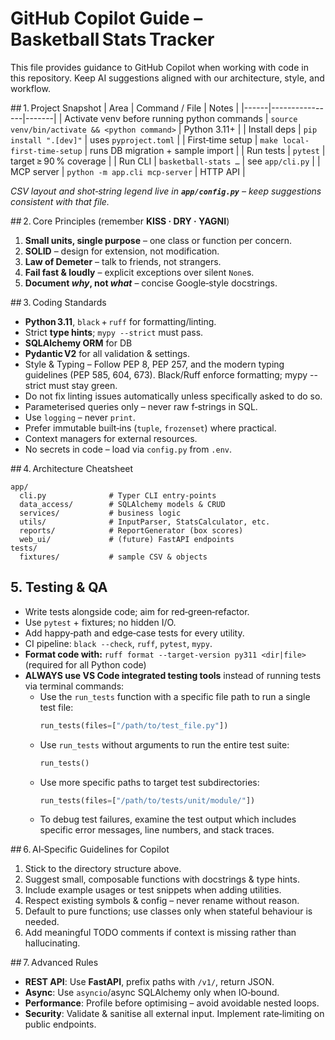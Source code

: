 # GitHub Copilot Guide – Basketball Stats Tracker

This file provides guidance to GitHub Copilot when working with code in this repository. Keep AI suggestions aligned with our architecture, style, and workflow.

## 1. Project Snapshot
| Area | Command / File | Notes |
|------|----------------|-------|
| Activate venv before running python commands | `source venv/bin/activate && <python command>` | Python 3.11+ |
| Install deps | `pip install ".[dev]"` | uses `pyproject.toml` |
| First‑time setup | `make local-first-time-setup` | runs DB migration + sample import |
| Run tests | `pytest` | target ≥ 90 % coverage |
| Run CLI | `basketball-stats …` | see `app/cli.py` |
| MCP server | `python -m app.cli mcp-server` | HTTP API |

*CSV layout and shot‑string legend live in **`app/config.py`** – keep suggestions consistent with that file.*

## 2. Core Principles (remember **KISS · DRY · YAGNI**)
1. **Small units, single purpose** – one class or function per concern.
2. **SOLID** – design for extension, not modification.
3. **Law of Demeter** – talk to friends, not strangers.
4. **Fail fast & loudly** – explicit exceptions over silent `None`s.
5. **Document _why_, not _what_** – concise Google‑style docstrings.

## 3. Coding Standards
- **Python 3.11**, `black` + `ruff` for formatting/linting.
- Strict **type hints**; `mypy --strict` must pass.
- **SQLAlchemy ORM** for DB
- **Pydantic V2** for all validation & settings.
- Style & Typing – Follow PEP 8, PEP 257, and the modern typing guidelines (PEP 585, 604, 673). Black/Ruff enforce formatting; mypy --strict must stay green.
- Do not fix linting issues automatically unless specifically asked to do so.
- Parameterised queries only – never raw f‑strings in SQL.
- Use `logging` – never `print`.
- Prefer immutable built‑ins (`tuple`, `frozenset`) where practical.
- Context managers for external resources.
- No secrets in code – load via `config.py` from `.env`.

## 4. Architecture Cheatsheet
```
app/
  cli.py              # Typer CLI entry‑points
  data_access/        # SQLAlchemy models & CRUD
  services/           # business logic
  utils/              # InputParser, StatsCalculator, etc.
  reports/            # ReportGenerator (box scores)
  web_ui/             # (future) FastAPI endpoints
tests/
  fixtures/           # sample CSV & objects
```


## 5. Testing & QA
- Write tests alongside code; aim for red‑green‑refactor.
- Use `pytest` + fixtures; no hidden I/O.
- Add happy‑path and edge‑case tests for every utility.
- CI pipeline: `black --check`, `ruff`, `pytest`, `mypy`.
- **Format code with:** `ruff format --target-version py311 <dir|file>` (required for all Python code)
- **ALWAYS use VS Code integrated testing tools** instead of running tests via terminal commands:
  - Use the `run_tests` function with a specific file path to run a single test file:
    ```python
    run_tests(files=["/path/to/test_file.py"])
    ```
  - Use `run_tests` without arguments to run the entire test suite:
    ```python
    run_tests()
    ```
  - Use more specific paths to target test subdirectories:
    ```python
    run_tests(files=["/path/to/tests/unit/module/"])
    ```
  - To debug test failures, examine the test output which includes specific error messages, line numbers, and stack traces.

## 6. AI‑Specific Guidelines for Copilot
1. Stick to the directory structure above.
2. Suggest small, composable functions with docstrings & type hints.
3. Include example usages or test snippets when adding utilities.
4. Respect existing symbols & config – never rename without reason.
5. Default to pure functions; use classes only when stateful behaviour is needed.
6. Add meaningful TODO comments if context is missing rather than hallucinating.

## 7. Advanced Rules
- **REST API**: Use **FastAPI**, prefix paths with `/v1/`, return JSON.
- **Async**: Use `asyncio`/async SQLAlchemy only when IO‑bound.
- **Performance**: Profile before optimising – avoid avoidable nested loops.
- **Security**: Validate & sanitise all external input. Implement rate‑limiting on public endpoints.
